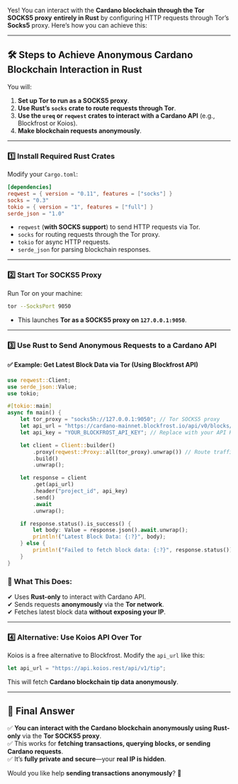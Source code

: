 Yes! You can interact with the **Cardano blockchain through the Tor SOCKS5 proxy** **entirely in Rust** by configuring HTTP requests through Tor’s **Socks5** proxy. Here’s how you can achieve this:

---

## **🛠 Steps to Achieve Anonymous Cardano Blockchain Interaction in Rust**
You will:
1. **Set up Tor to run as a SOCKS5 proxy**.
2. **Use Rust’s `socks` crate to route requests through Tor**.
3. **Use the `ureq` or `reqwest` crates to interact with a Cardano API** (e.g., Blockfrost or Koios).
4. **Make blockchain requests anonymously**.

---

### **1️⃣ Install Required Rust Crates**
Modify your `Cargo.toml`:
```toml
[dependencies]
reqwest = { version = "0.11", features = ["socks"] } 
socks = "0.3"  
tokio = { version = "1", features = ["full"] }
serde_json = "1.0"
```
- `reqwest` (**with SOCKS support**) to send HTTP requests via Tor.
- `socks` for routing requests through the Tor proxy.
- `tokio` for async HTTP requests.
- `serde_json` for parsing blockchain responses.

---

### **2️⃣ Start Tor SOCKS5 Proxy**
Run Tor on your machine:
```sh
tor --SocksPort 9050
```
- This launches **Tor as a SOCKS5 proxy on `127.0.0.1:9050`**.

---

### **3️⃣ Use Rust to Send Anonymous Requests to a Cardano API**
#### **✅ Example: Get Latest Block Data via Tor (Using Blockfrost API)**
```rust
use reqwest::Client;
use serde_json::Value;
use tokio;

#[tokio::main]
async fn main() {
    let tor_proxy = "socks5h://127.0.0.1:9050"; // Tor SOCKS5 proxy
    let api_url = "https://cardano-mainnet.blockfrost.io/api/v0/blocks/latest"; 
    let api_key = "YOUR_BLOCKFROST_API_KEY"; // Replace with your API Key

    let client = Client::builder()
        .proxy(reqwest::Proxy::all(tor_proxy).unwrap()) // Route traffic through Tor
        .build()
        .unwrap();

    let response = client
        .get(api_url)
        .header("project_id", api_key)
        .send()
        .await
        .unwrap();

    if response.status().is_success() {
        let body: Value = response.json().await.unwrap();
        println!("Latest Block Data: {:?}", body);
    } else {
        println!("Failed to fetch block data: {:?}", response.status());
    }
}
```
### **🔹 What This Does:**
✔ Uses **Rust-only** to interact with Cardano API.  
✔ Sends requests **anonymously** via the **Tor network**.  
✔ Fetches latest block data **without exposing your IP**.  

---

### **4️⃣ Alternative: Use Koios API Over Tor**
Koios is a free alternative to Blockfrost.
Modify the `api_url` like this:
```rust
let api_url = "https://api.koios.rest/api/v1/tip";
```
This will fetch **Cardano blockchain tip data anonymously**.

---

## **🎯 Final Answer**
✅ **You can interact with the Cardano blockchain anonymously using Rust-only** via the **Tor SOCKS5 proxy**.  
✅ This works for **fetching transactions, querying blocks, or sending Cardano requests**.  
✅ It’s **fully private and secure**—your **real IP is hidden**.

Would you like help **sending transactions anonymously**? 🚀
